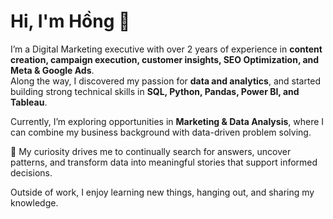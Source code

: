 # Hi, I'm Hồng 👋  

I’m a Digital Marketing executive with over 2 years of experience in **content creation, campaign execution, customer insights, SEO Optimization, and Meta & Google Ads**.  
Along the way, I discovered my passion for **data and analytics**, and started building strong technical skills in **SQL, Python, Pandas, Power BI, and Tableau**.  

Currently, I’m exploring opportunities in **Marketing & Data Analysis**, where I can combine my business background with data-driven problem solving.  

🔎 My curiosity drives me to continually search for answers, uncover patterns, and transform data into meaningful stories that support informed decisions.  

Outside of work, I enjoy learning new things, hanging out, and sharing my knowledge.  
